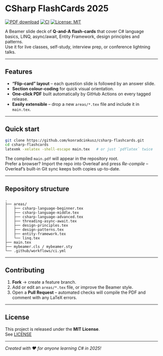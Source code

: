 # CSharp FlashCards 2025

[![PDF download](https://img.shields.io/badge/PDF-download-blue)](https://github.com/konradcinkusz/csharp-flashcards/releases/latest/download/main.pdf)
[![CI](https://github.com/konradcinkusz/csharp-flashcards/actions/workflows/ci.yml/badge.svg)](https://github.com/konradcinkusz/csharp-flashcards/actions/workflows/ci.yml)
[![License: MIT](https://img.shields.io/badge/License-MIT-yellow.svg)](LICENSE)

A Beamer slide deck of **Q-and-A flash-cards** that cover C# language basics, LINQ, async/await, Entity Framework, design principles and patterns.  
Use it for live classes, self-study, interview prep, or conference lightning talks.

---

## Features

* **“Flip-card” layout** – each question slide is followed by an answer slide.
* **Section colour-coding** for quick visual orientation.
* **One-click PDF** built automatically by GitHub Actions on every tagged release.
* **Easily extensible** – drop a new `areas/*.tex` file and include it in `main.tex`.

---

## Quick start

```bash
git clone https://github.com/konradcinkusz/csharp-flashcards.git
cd csharp-flashcards
latexmk -xelatex -shell-escape main.tex   # or just `pdflatex` twice
```

The compiled `main.pdf` will appear in the repository root.  
Prefer a browser? Import the repo into Overleaf and press *Re-compile* – Overleaf’s built-in Git sync keeps both copies up-to-date.

---

## Repository structure

```
.
├── areas/
│   ├── csharp-language-beginner.tex
│   ├── csharp-language-middle.tex
│   ├── csharp-language-advanced.tex
│   ├── threading-async-await.tex
│   ├── design-principles.tex
│   ├── design-patterns.tex
│   ├── entity-framework.tex
│   └── linq.tex
├── main.tex
├── mybeamer.cls / mybeamer.sty
└── .github/workflows/ci.yml
```

---

## Contributing

1. **Fork** → create a feature branch.
2. Add or edit an `areas/*.tex` file, or improve the Beamer style.
3. Open a **Pull Request** – automated checks will compile the PDF and comment with any LaTeX errors.

---

## License

This project is released under the **MIT License**.  
See [LICENSE](LICENSE)

---

*Created with ♥ for anyone learning C# in 2025!*